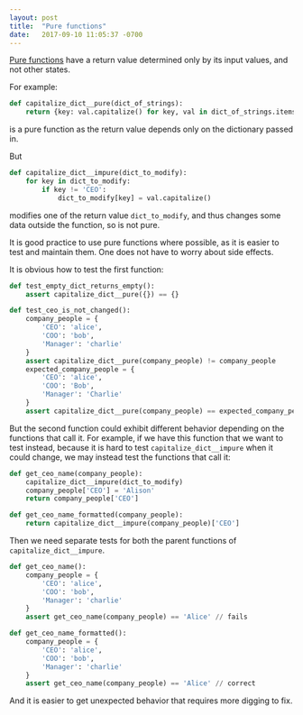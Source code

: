 ```yaml
---
layout: post
title:  "Pure functions"
date:   2017-09-10 11:05:37 -0700
---
```


[Pure functions](https://www.sitepoint.com/functional-programming-pure-functions/)
have a return value determined only by its input values,
and not other states.

For example:
```python
def capitalize_dict__pure(dict_of_strings):
	return {key: val.capitalize() for key, val in dict_of_strings.items() if key != 'CEO' else val}
``` 
is a pure function as the return value depends only on the dictionary passed in.

But
```python
def capitalize_dict__impure(dict_to_modify):
	for key in dict_to_modify:
		if key != 'CEO':
			dict_to_modify[key] = val.capitalize()
``` 
modifies one of the return value `dict_to_modify`,
and thus changes some data outside the function,
so is not pure.

It is good practice to use pure functions where possible,
as it is easier to test and maintain them.
One does not have to worry about side effects.

It is obvious how to test the first function:
```python
def test_empty_dict_returns_empty():
	assert capitalize_dict__pure({}) == {}

def test_ceo_is_not_changed():
	company_people = {
		'CEO': 'alice',
		'COO': 'bob',
		'Manager': 'charlie'
	}
	assert capitalize_dict__pure(company_people) != company_people
	expected_company_people = {
		'CEO': 'alice',
		'COO': 'Bob',
		'Manager': 'Charlie'
	}
	assert capitalize_dict__pure(company_people) == expected_company_people
```


But the second function could exhibit different behavior depending on the functions that call it.
For example, if we have this function that we want to test instead, because it is hard
to test `capitalize_dict__impure` when it could change,
we may instead test the functions that call it:

```python
def get_ceo_name(company_people):
	capitalize_dict__impure(dict_to_modify)
	company_people['CEO'] = 'Alison'
	return company_people['CEO']

def get_ceo_name_formatted(company_people):
	return capitalize_dict__impure(company_people)['CEO']
```

Then we need separate tests for both the parent functions of `capitalize_dict__impure`.

```python
def get_ceo_name():
	company_people = {
		'CEO': 'alice',
		'COO': 'bob',
		'Manager': 'charlie'
	}
	assert get_ceo_name(company_people) == 'Alice' // fails

def get_ceo_name_formatted():
	company_people = {
		'CEO': 'alice',
		'COO': 'bob',
		'Manager': 'charlie'
	}
	assert get_ceo_name(company_people) == 'Alice' // correct
```

And it is easier to get unexpected behavior that requires
more digging to fix.





